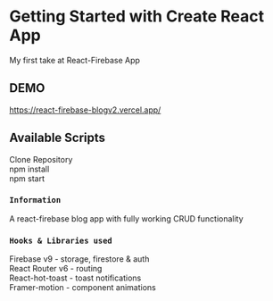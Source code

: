 # Getting Started with Create React App

My first take at React-Firebase App

## DEMO

https://react-firebase-blogv2.vercel.app/

## Available Scripts

Clone Repository  
npm install  
npm start  

### `Information`

A react-firebase blog app with fully working CRUD functionality

### `Hooks & Libraries used`

Firebase v9 - storage, firestore & auth  
React Router v6 - routing  
React-hot-toast - toast notifications  
Framer-motion - component animations  

